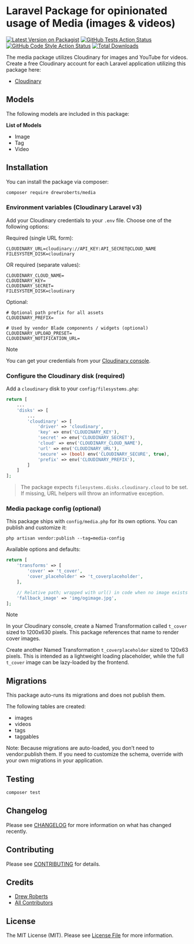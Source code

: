 # Laravel Package for opinionated usage of Media (images & videos)

[![Latest Version on Packagist](https://img.shields.io/packagist/v/drewroberts/media.svg?style=flat-square)](https://packagist.org/packages/drewroberts/media)
[![GitHub Tests Action Status](https://img.shields.io/github/actions/workflow/status/drewroberts/media/run-tests.yml?branch=main&label=tests&style=flat-square)](https://github.com/drewroberts/media/actions?query=workflow%3Arun-tests+branch%3Amain)
[![GitHub Code Style Action Status](https://img.shields.io/github/actions/workflow/status/drewroberts/media/fix-php-code-style-issues.yml?branch=main&label=code%20style&style=flat-square)](https://github.com/drewroberts/media/actions?query=workflow%3A"Fix+PHP+code+style+issues"+branch%3Amain)
[![Total Downloads](https://img.shields.io/packagist/dt/drewroberts/media.svg?style=flat-square)](https://packagist.org/packages/drewroberts/media)

The media package utilizes Cloudinary for images and YouTube for videos. Create a free Cloudinary account for each Laravel application utilizing this package here:

- [Cloudinary](https://cloudinary.com)

## Models

The following models are included in this package:

**List of Models**

- Image
- Tag
- Video

## Installation

You can install the package via composer:

```bash
composer require drewroberts/media
```

### Environment variables (Cloudinary Laravel v3)

Add your Cloudinary credentials to your `.env` file. Choose one of the following options:

Required (single URL form):

```
CLOUDINARY_URL=cloudinary://API_KEY:API_SECRET@CLOUD_NAME
FILESYSTEM_DISK=cloudinary
```

OR required (separate values):

```
CLOUDINARY_CLOUD_NAME=
CLOUDINARY_KEY=
CLOUDINARY_SECRET=
FILESYSTEM_DISK=cloudinary
```

Optional:

```
# Optional path prefix for all assets
CLOUDINARY_PREFIX=

# Used by vendor Blade components / widgets (optional)
CLOUDINARY_UPLOAD_PRESET=
CLOUDINARY_NOTIFICATION_URL=
```

> [!NOTE]  
> You can get your credentials from your [Cloudinary console](https://cloudinary.com/console).

### Configure the Cloudinary disk (required)

Add a `cloudinary` disk to your `config/filesystems.php`:

```php
return [
    ...
    'disks' => [
        ...
        'cloudinary' => [
            'driver' => 'cloudinary',
            'key' => env('CLOUDINARY_KEY'),
            'secret' => env('CLOUDINARY_SECRET'),
            'cloud' => env('CLOUDINARY_CLOUD_NAME'),
            'url' => env('CLOUDINARY_URL'),
            'secure' => (bool) env('CLOUDINARY_SECURE', true),
            'prefix' => env('CLOUDINARY_PREFIX'),
        ]
    ]
];
```

> The package expects `filesystems.disks.cloudinary.cloud` to be set. If missing, URL helpers will throw an informative exception.

### Media package config (optional)

This package ships with `config/media.php` for its own options. You can publish and customize it:

```
php artisan vendor:publish --tag=media-config
```

Available options and defaults:

```php
return [
    'transforms' => [
        'cover' => 't_cover',
        'cover_placeholder' => 't_coverplaceholder',
    ],

    // Relative path; wrapped with url() in code when no image exists
    'fallback_image' => 'img/ogimage.jpg',
];
```

> [!NOTE]
> In your Cloudinary console, create a Named Transformation called `t_cover` sized to 1200x630 pixels. This package references that name to render cover images.
>
> Create another Named Transformation `t_coverplaceholder` sized to 120x63 pixels. This is intended as a lightweight loading placeholder, while the full `t_cover` image can be lazy-loaded by the frontend.

## Migrations

This package auto-runs its migrations and does not publish them.

The following tables are created:

- images
- videos
- tags
- taggables

Note: Because migrations are auto-loaded, you don’t need to vendor:publish them. If you need to customize the schema, override with your own migrations in your application.

## Testing

```bash
composer test
```

## Changelog

Please see [CHANGELOG](CHANGELOG.md) for more information on what has changed recently.

## Contributing

Please see [CONTRIBUTING](CONTRIBUTING.md) for details.

## Credits

- [Drew Roberts](https://github.com/drewroberts)
- [All Contributors](../../contributors)

## License

The MIT License (MIT). Please see [License File](LICENSE) for more information.
